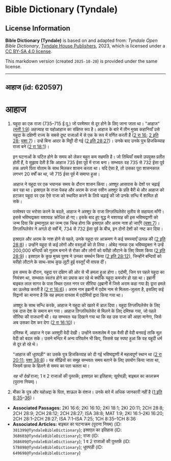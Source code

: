 # Bible Dictionary (Tyndale)

## License Information

**Bible Dictionary (Tyndale)** is based on and adapted from: _Tyndale Open Bible Dictionary_, [Tyndale House Publishers](https://tyndaleopenresources.com/), 2023, which is licensed under a [CC BY-SA 4.0 license](https://creativecommons.org/licenses/by-sa/4.0/legalcode.en).

This markdown version (created `2025-10-20`) is provided under the same license.



--------------------------------

## आहाज (id: 620597)

आहाज
====

1. यहूदा का एक राजा (735–715 ई.पू.) जो परमेश्वर से दूर होने के लिए जाना जाता था। "आहाज" ([मत्ती 1:9](https://ref.ly/Matt1:9)) अहज्याह या यहोआहाज का संक्षिप्त रूप है। आहाज के बारे में तीन मुख्य कहानियाँ उसे यहूदा के दक्षिणी राज्य के सबसे दुष्ट राजाओं में से एक के रूप में वर्णित करती हैं ([2 रा 16](https://ref.ly/2Kgs16:1-2Kgs16:20); [2 इति 28](https://ref.ly/2Chr28:1-2Chr28:27); [यशा 7](https://ref.ly/Isa7:1-Isa7:25))। उन्हें बिना आदर के मिट्टी दी गई ([2 इति 28:27](https://ref.ly/2Chr28:27))। उनके बाद उनके पुत्र हिजकिय्याह राजा बने ([2 रा 18:1](https://ref.ly/2Kgs18:1))।

    इन घटनाओं के घटित होने के समय को लेकर बहुत कम सहमति है। जो तिथियाँ सबसे उपयुक्त प्रतीत होती हैं, वे सुझाव देती है कि आहाज 735 ईसा पूर्व में राजा बना। सम्भवतः वह 735 से 732 ईसा पूर्व तक अपने पिता योताम के साथ मिलकर शासन करता था। यदि ऐसा है, तो उसका पूरा शासनकाल लगभग 20 वर्षों का था, जो 715 ईसा पूर्व में समाप्त हुआ।

    आहाज ने यहूदा पर एक भयानक समय के दौरान शासन किया। अश्शूर आसपास के देशों पर चढ़ाई कर रहा था। इस्राएल के राजा पेकह और अराम के राजा रसीन अश्शूर के प्रति बैरी थे और आहाज को हटाकर यहूदा पर एक ऐसे राजा को स्थापित करने के लिये चढ़ाई की जो उनके सन्धि में शामिल हो सके।

    परमेश्वर पर भरोसा करने के बदले, आहाज ने अश्शूर के राजा तिग्लत्पिलेसेर तृतीय से सहायता माँगी। इससे भविष्यद्वक्ता यशायाह क्रोधित हो गए। इसके बाद हुए युद्ध ने यशायाह की इस भविष्यद्वाणी को जन्म दिया कि इम्मानुएल का जन्म एक चिन्ह होगा कि इस्राएल और अराम नाश हो जाएँगे ([यशा 7](https://ref.ly/Isa7:1-Isa7:25))। तिग्लत्पिलेसेर ने अगले दो वर्षों में, 734 से 732 ईसा पूर्व के बीच, इन दोनों देशों को नष्ट कर दिया।

    इस्राएल और अराम के नाश होने से पहले, उनके यहूदा पर आक्रमण ने कई समस्याएँ उत्पन्न की ([2 इति 28:8](https://ref.ly/2Chr28:8))। उन्होंने यहूदा से कई लोगों और वस्तुओं को ले लिया। ओबेद नामक एक भविष्यद्वक्ता ने उन्हें 200,000 बन्दियों को गुलाम बनाने से रोका और लोगों को यरीहो लौटाने के लिए विवश किया ([2 इति 28:9](https://ref.ly/2Chr28:9))। इस्राएल के कुछ मुख्य पुरुष ने उनका समर्थन किया ([2 इति 28:12](https://ref.ly/2Chr28:12)), जिन्होंने बन्दियों को यरीहो लौटाने के साथ\-साथ कुछ लूटी हुई वस्तुएँ भी वापस दीं।

    इस समय के दौरान, यहूदा पर दक्षिण की ओर से भी हमला हुआ होगा। एदोमी, जिन पर पहले यहूदा का नियंत्रण था, सम्भवतः स्वतंत्र होने का प्रयास कर रहे थे क्योंकि यहूदा कमजोर हो रहा था। इब्रानी बाइबल लाल सागर के पास स्थित एलत नगर पर सीरिया (इब्रानी में जिसे अराम कहा गया है) द्वारा हमले का उल्लेख करती है ([2 रा 16:6](https://ref.ly/2Kgs16:6))। अराम नाम इब्रानी में एदोम नाम से मिलता\-जुलता है, इसलिए कई विद्वानों का मानना है कि यह हमला वास्तव में एदोमियों द्वारा किया गया था।

    अश्शूर के साथ सन्धि करके, आहाज ने यहूदा को खतरे में डाल दिया। यहूदा तिग्लत्पिलेसेर के लिए एक दास देश के समान बन गया। आहाज तिग्लत्पिलेसेर से मिलने के लिए दमिश्क गया, जो पहले सीरिया की राजधानी थी। वह सम्भवतः यह दिखाने गया था कि वह उस राजा की आज्ञा मानेगा, जिसे अब उसका देश कर देगा ([2 रा 16:10](https://ref.ly/2Kgs16:10))।

    दमिश्क में, आहाज ने एक अश्शूरी वेदी देखी। उन्होंने यरूशलेम में एक वैसी ही वेदी बनवाई ताकि मूल वेदी को बदल सके। उसने मन्दिर में अन्य परिवर्तन भी किए, जिससे यह स्पष्ट हुआ कि वह यहूदी धर्म से दूर हो रहे थे।

    "आहाज की धूपघड़ी" का उसके पुत्र हिजकिय्याह को दी गई भविष्यद्वाणी में महत्वपूर्ण स्थान था ([2 रा 20:11](https://ref.ly/2Kgs20:11); [यशा 38:8](https://ref.ly/Isa38:8))। यह सीढ़ियों का समूह सम्भवतः समय बताने के लिए उपयोग किया जाता था, जिसमें छाया के हिलने से समय का पता चलता था।

    *यह भी देखें* राजा; 1 व 2 राजाओं की पुस्तकें; इस्राएल का इतिहास; सूर्यघड़ी; बाइबल का कालक्रम (पुराना नियम)।

2. मीका के पुत्र और यहोअद्दा के पिता, शाऊल के वंशज। उनके बारे में अधिक जानकारी नहीं है ([1 इति 8:35](https://ref.ly/1Chr8:35-1Chr8:36)–[36](https://ref.ly/1Chr8:35-1Chr8:36))।

* **Associated Passages:** 2KI 16:6; 2KI 16:10; 2KI 18:1; 2KI 20:11; 2CH 28:8; 2CH 28:9; 2CH 28:12; 2CH 28:27; ISA 38:8; MAT 1:9; 2KI 16:1–2KI 16:20; 2CH 28:1–2CH 28:27; ISA 7:1–ISA 7:25; 1CH 8:35–1CH 8:36
* **Associated Articles:** बाइबल का घटनाक्रम (पुराना नियम) (ID: `381399@TyndaleBibleDictionary`); इस्राएल का इतिहास  (ID: `368603@TyndaleBibleDictionary`); राजा (ID: `368609@TyndaleBibleDictionary`); 1 व 2 राजाओं की पुस्तकें (ID: `578898@TyndaleBibleDictionary`); धूपघड़ी (ID: `649698@TyndaleBibleDictionary`)

